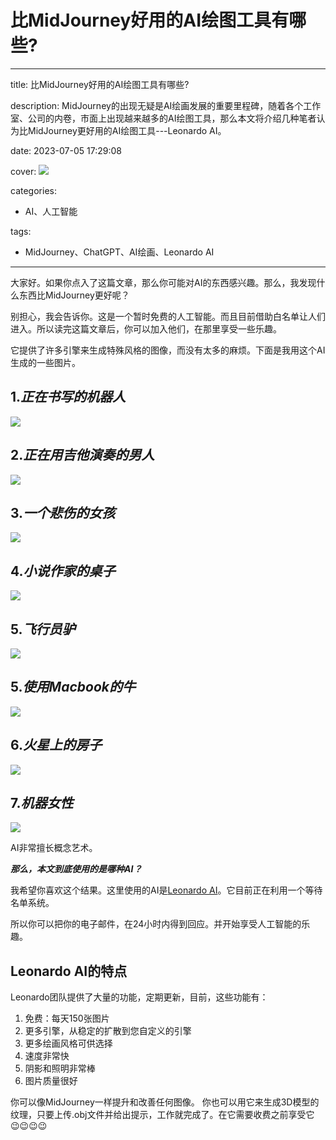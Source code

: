 # 比MidJourney好用的AI绘图工具有哪些?
---
title: 比MidJourney好用的AI绘图工具有哪些?

description: MidJourney的出现无疑是AI绘画发展的重要里程碑，随着各个工作室、公司的内卷，市面上出现越来越多的AI绘图工具，那么本文将介绍几种笔者认为比MidJourney更好用的AI绘图工具---Leonardo AI。

date: 2023-07-05 17:29:08

cover: 
![](https://files.mdnice.com/user/45886/42d827e9-ba93-4670-9a5c-eb39871cc695.png)

categories:
  - AI、人工智能

tags:
  - MidJourney、ChatGPT、AI绘画、Leonardo AI
---
大家好。如果你点入了这篇文章，那么你可能对AI的东西感兴趣。那么，我发现什么东西比MidJourney更好呢？

别担心，我会告诉你。这是一个暂时免费的人工智能。而且目前借助白名单让人们进入。所以读完这篇文章后，你可以加入他们，在那里享受一些乐趣。

它提供了许多引擎来生成特殊风格的图像，而没有太多的麻烦。下面是我用这个AI生成的一些图片。

## 1.*正在书写的机器人*

![](https://files.mdnice.com/user/45886/667f5ddf-ea66-4c35-868a-285a5d88bd95.png)

## 2.*正在用吉他演奏的男人*

![](https://files.mdnice.com/user/45886/791f1d97-6de2-4041-a7d7-703710b9b9d5.png)

## 3.*一个悲伤的女孩*

![](https://files.mdnice.com/user/45886/2ea410a0-0781-4e07-8eac-62c8a7c7658c.png)

## 4.*小说作家的桌子*

![](https://files.mdnice.com/user/45886/0c5dca72-868b-4301-8c2d-912c02cbee28.png)

## 5.*飞行员驴*
![](https://files.mdnice.com/user/45886/916e1d6d-c70b-424d-a686-98f6cf8c9f4f.png)

## 5.*使用Macbook的牛*

![](https://files.mdnice.com/user/45886/9b379d43-91ee-4459-9b23-b85339e7d236.png)

## 6.*火星上的房子*
![](https://files.mdnice.com/user/45886/9d0b0639-9443-4087-86dc-b983a81c4baf.png)

## 7.*机器女性*
![](https://files.mdnice.com/user/45886/edbb0cd5-a6b9-4ad6-b663-4dcb1a02dd4e.png)

AI非常擅长概念艺术。

***那么，本文到底使用的是哪种AI？***

我希望你喜欢这个结果。这里使用的AI是[Leonardo AI](https://leonardo.ai/)。它目前正在利用一个等待名单系统。

所以你可以把你的电子邮件，在24小时内得到回应。并开始享受人工智能的乐趣。

## Leonardo AI的特点
Leonardo团队提供了大量的功能，定期更新，目前，这些功能有：

1. 免费：每天150张图片
2. 更多引擎，从稳定的扩散到您自定义的引擎
3. 更多绘画风格可供选择
4. 速度非常快
5. 阴影和照明非常棒
6. 图片质量很好

你可以像MidJourney一样提升和改善任何图像。
你也可以用它来生成3D模型的纹理，只要上传.obj文件并给出提示，工作就完成了。在它需要收费之前享受它 😉😉😉😉